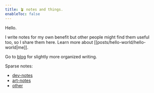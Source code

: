 ```yaml
---
title: 🪴 notes and things.
enableToc: false
---
```


Hello.

I write notes for my own benefit but other people might find them useful too, 
so I share them here. Learn more about [[posts/hello-world/hello-world|me]].

Go to [blog](/posts) for slightly more organized writing. 

Sparse notes:
- [dev-notes](/dev_notes)
- [art-notes](/art_notes)
- [other](/misc)
